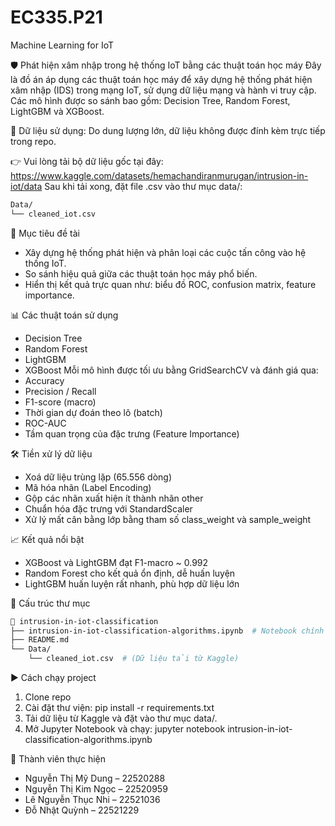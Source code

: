 # EC335.P21
Machine Learning for IoT 

🛡️ Phát hiện xâm nhập trong hệ thống IoT bằng các thuật toán học máy
Đây là đồ án áp dụng các thuật toán học máy để xây dựng hệ thống phát hiện xâm nhập (IDS) trong mạng IoT, sử dụng dữ liệu mạng và hành vi truy cập. Các mô hình được so sánh bao gồm: Decision Tree, Random Forest, LightGBM và XGBoost.

📂 Dữ liệu sử dụng: Do dung lượng lớn, dữ liệu không được đính kèm trực tiếp trong repo.

👉 Vui lòng tải bộ dữ liệu gốc tại đây: https://www.kaggle.com/datasets/hemachandiranmurugan/intrusion-in-iot/data
Sau khi tải xong, đặt file .csv vào thư mục data/:

```bash
Data/
└── cleaned_iot.csv
```
🎯 Mục tiêu đề tài
+ Xây dựng hệ thống phát hiện và phân loại các cuộc tấn công vào hệ thống IoT.
+ So sánh hiệu quả giữa các thuật toán học máy phổ biến.
+ Hiển thị kết quả trực quan như: biểu đồ ROC, confusion matrix, feature importance.

📊 Các thuật toán sử dụng
+ Decision Tree
+ Random Forest
+ LightGBM
+ XGBoost
Mỗi mô hình được tối ưu bằng GridSearchCV và đánh giá qua:
+ Accuracy
+ Precision / Recall
+ F1-score (macro)
+ Thời gian dự đoán theo lô (batch)
+ ROC-AUC
+ Tầm quan trọng của đặc trưng (Feature Importance)

🛠️ Tiền xử lý dữ liệu
+ Xoá dữ liệu trùng lặp (65.556 dòng)
+ Mã hóa nhãn (Label Encoding)
+ Gộp các nhãn xuất hiện ít thành nhãn other
+ Chuẩn hóa đặc trưng với StandardScaler
+ Xử lý mất cân bằng lớp bằng tham số class_weight và sample_weight

📈 Kết quả nổi bật
+ XGBoost và LightGBM đạt F1-macro ~ 0.992
+ Random Forest cho kết quả ổn định, dễ huấn luyện
+ LightGBM huấn luyện rất nhanh, phù hợp dữ liệu lớn

📁 Cấu trúc thư mục

```bash
📁 intrusion-in-iot-classification
├── intrusion-in-iot-classification-algorithms.ipynb  # Notebook chính
├── README.md
└── Data/
    └── cleaned_iot.csv  # (Dữ liệu tải từ Kaggle)
```
▶️ Cách chạy project
1. Clone repo
2. Cài đặt thư viện: pip install -r requirements.txt
3. Tải dữ liệu từ Kaggle và đặt vào thư mục data/.
4. Mở Jupyter Notebook và chạy: jupyter notebook intrusion-in-iot-classification-algorithms.ipynb

👥 Thành viên thực hiện
+ Nguyễn Thị Mỹ Dung – 22520288
+ Nguyễn Thị Kim Ngọc – 22520959
+ Lê Nguyễn Thục Nhi – 22521036
+ Đỗ Nhật Quỳnh – 22521229



